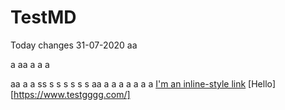 # TestMD
Today changes 31-07-2020
aa

a
aa
a
a
a

aa
a
a
ss
s
s
s
s
s
s
aa
a
a
a
a
a
a
a
[I'm an inline-style link](https://www.google.com)
[Hello][https://www.testgggg.com/]

